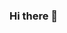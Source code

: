 ### Hi there 👋

<!--
**zxjk78/zxjk78** is a ✨ _special_ ✨ repository because its `README.md` (this file) appears on your GitHub profile.
(http://mazassumnida.wtf/api/v2/generate_badge?boj=zxjk78)](https://solved.ac/zxjk78/)
Here are some ideas to get you started:

- 🔭 I’m currently working on ...
- 🌱 I’m currently learning ...
- 👯 I’m looking to collaborate on ...
- 🤔 I’m looking for help with ...
- 💬 Ask me about ...
- 📫 How to reach me: ...
- 😄 Pronouns: ...
- ⚡ Fun fact: ...
-->
